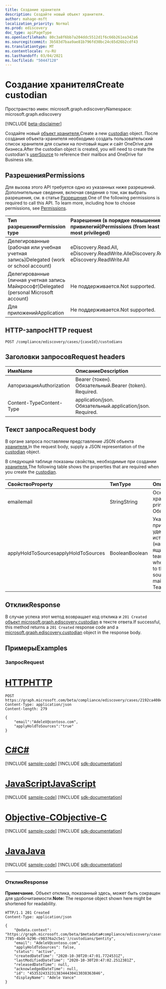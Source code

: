 ```yaml
---
title: Создание хранителя
description: Создайте новый объект хранителя.
author: mahage-msft
localization_priority: Normal
ms.prod: ediscovery
doc_type: apiPageType
ms.openlocfilehash: 80c3a8f6bb7a204ddc5512d1f6c66b261ea342a6
ms.sourcegitcommit: 3b583d7baa9ae81b796fd30bc24c65d26b2cdf43
ms.translationtype: MT
ms.contentlocale: ru-RU
ms.lasthandoff: 03/04/2021
ms.locfileid: "50447128"
---
```

# <a name="create-custodian"></a><span data-ttu-id="a4314-103">Создание хранителя</span><span class="sxs-lookup"><span data-stu-id="a4314-103">Create custodian</span></span>

<span data-ttu-id="a4314-104">Пространство имен: microsoft.graph.ediscovery</span><span class="sxs-lookup"><span data-stu-id="a4314-104">Namespace: microsoft.graph.ediscovery</span></span>

[!INCLUDE [beta-disclaimer](../../includes/beta-disclaimer.md)]

<span data-ttu-id="a4314-105">Создайте новый [объект хранителя.](../resources/ediscovery-custodian.md)</span><span class="sxs-lookup"><span data-stu-id="a4314-105">Create a new [custodian](../resources/ediscovery-custodian.md) object.</span></span> <span data-ttu-id="a4314-106">После создания объекта-хранителя необходимо создать пользовательский список [](../resources/ediscovery-usersource.md) хранителя для ссылки на почтовый ящик и сайт OneDrive для бизнеса.</span><span class="sxs-lookup"><span data-stu-id="a4314-106">After the custodian object is created, you will need to create the custodian's [userSource](../resources/ediscovery-usersource.md) to reference their mailbox and OneDrive for Business site.</span></span>

## <a name="permissions"></a><span data-ttu-id="a4314-107">Разрешения</span><span class="sxs-lookup"><span data-stu-id="a4314-107">Permissions</span></span>

<span data-ttu-id="a4314-p102">Для вызова этого API требуется одно из указанных ниже разрешений. Дополнительные сведения, включая сведения о том, как выбрать разрешения, см. в статье [Разрешения](/graph/permissions-reference).</span><span class="sxs-lookup"><span data-stu-id="a4314-p102">One of the following permissions is required to call this API. To learn more, including how to choose permissions, see [Permissions](/graph/permissions-reference).</span></span>

|<span data-ttu-id="a4314-110">Тип разрешения</span><span class="sxs-lookup"><span data-stu-id="a4314-110">Permission type</span></span>|<span data-ttu-id="a4314-111">Разрешения (в порядке повышения привилегий)</span><span class="sxs-lookup"><span data-stu-id="a4314-111">Permissions (from least to most privileged)</span></span>|
|:---|:---|
|<span data-ttu-id="a4314-112">Делегированные (рабочая или учебная учетная запись)</span><span class="sxs-lookup"><span data-stu-id="a4314-112">Delegated (work or school account)</span></span>|<span data-ttu-id="a4314-113">eDiscovery.Read.All, eDiscovery.ReadWrite.All</span><span class="sxs-lookup"><span data-stu-id="a4314-113">eDiscovery.Read.All, eDiscovery.ReadWrite.All</span></span>|
|<span data-ttu-id="a4314-114">Делегированные (личная учетная запись Майкрософт)</span><span class="sxs-lookup"><span data-stu-id="a4314-114">Delegated (personal Microsoft account)</span></span>|<span data-ttu-id="a4314-115">Не поддерживается.</span><span class="sxs-lookup"><span data-stu-id="a4314-115">Not supported.</span></span>|
|<span data-ttu-id="a4314-116">Для приложений</span><span class="sxs-lookup"><span data-stu-id="a4314-116">Application</span></span>|<span data-ttu-id="a4314-117">Не поддерживается.</span><span class="sxs-lookup"><span data-stu-id="a4314-117">Not supported.</span></span>|

## <a name="http-request"></a><span data-ttu-id="a4314-118">HTTP-запрос</span><span class="sxs-lookup"><span data-stu-id="a4314-118">HTTP request</span></span>

<!-- {
  "blockType": "ignored"
}
-->

``` http
POST /compliance/ediscovery/cases/{caseId}/custodians
```

## <a name="request-headers"></a><span data-ttu-id="a4314-119">Заголовки запросов</span><span class="sxs-lookup"><span data-stu-id="a4314-119">Request headers</span></span>

|<span data-ttu-id="a4314-120">Имя</span><span class="sxs-lookup"><span data-stu-id="a4314-120">Name</span></span>|<span data-ttu-id="a4314-121">Описание</span><span class="sxs-lookup"><span data-stu-id="a4314-121">Description</span></span>|
|:---|:---|
|<span data-ttu-id="a4314-122">Авторизация</span><span class="sxs-lookup"><span data-stu-id="a4314-122">Authorization</span></span>|<span data-ttu-id="a4314-p103">Bearer {токен}. Обязательный.</span><span class="sxs-lookup"><span data-stu-id="a4314-p103">Bearer {token}. Required.</span></span>|
|<span data-ttu-id="a4314-125">Content-Type</span><span class="sxs-lookup"><span data-stu-id="a4314-125">Content-Type</span></span>|<span data-ttu-id="a4314-p104">application/json. Обязательный.</span><span class="sxs-lookup"><span data-stu-id="a4314-p104">application/json. Required.</span></span>|

## <a name="request-body"></a><span data-ttu-id="a4314-128">Текст запроса</span><span class="sxs-lookup"><span data-stu-id="a4314-128">Request body</span></span>

<span data-ttu-id="a4314-129">В органе запроса поставляем представление JSON объекта [хранителя.](../resources/ediscovery-custodian.md)</span><span class="sxs-lookup"><span data-stu-id="a4314-129">In the request body, supply a JSON representation of the [custodian](../resources/ediscovery-custodian.md) object.</span></span>

<span data-ttu-id="a4314-130">В следующей таблице показаны свойства, необходимые при создании [хранителя.](../resources/ediscovery-custodian.md)</span><span class="sxs-lookup"><span data-stu-id="a4314-130">The following table shows the properties that are required when you create the [custodian](../resources/ediscovery-custodian.md).</span></span>

|<span data-ttu-id="a4314-131">Свойство</span><span class="sxs-lookup"><span data-stu-id="a4314-131">Property</span></span>|<span data-ttu-id="a4314-132">Тип</span><span class="sxs-lookup"><span data-stu-id="a4314-132">Type</span></span>|<span data-ttu-id="a4314-133">Описание</span><span class="sxs-lookup"><span data-stu-id="a4314-133">Description</span></span>|
|:---|:---|:---|
|<span data-ttu-id="a4314-134">email</span><span class="sxs-lookup"><span data-stu-id="a4314-134">email</span></span>|<span data-ttu-id="a4314-135">String</span><span class="sxs-lookup"><span data-stu-id="a4314-135">String</span></span>|<span data-ttu-id="a4314-136">Основной SMTP-адрес хранителя.</span><span class="sxs-lookup"><span data-stu-id="a4314-136">Custodian's primary SMTP address.</span></span> <span data-ttu-id="a4314-137">Обязательный.</span><span class="sxs-lookup"><span data-stu-id="a4314-137">Required.</span></span>|
|<span data-ttu-id="a4314-138">applyHoldToSources</span><span class="sxs-lookup"><span data-stu-id="a4314-138">applyHoldToSources</span></span>|<span data-ttu-id="a4314-139">Boolean</span><span class="sxs-lookup"><span data-stu-id="a4314-139">Boolean</span></span>|<span data-ttu-id="a4314-140">Указывает, применяется ли удержание к источникам хранителя (например, к почтовым ящикам, сайтам или teams).</span><span class="sxs-lookup"><span data-stu-id="a4314-140">Indicates whether a hold is applied to the custodian's sources (such as mailboxes, sites, or Teams).</span></span>|

## <a name="response"></a><span data-ttu-id="a4314-141">Отклик</span><span class="sxs-lookup"><span data-stu-id="a4314-141">Response</span></span>

<span data-ttu-id="a4314-142">В случае успеха этот метод возвращает код отклика и `201 Created` [объект microsoft.graph.ediscovery.custodian](../resources/ediscovery-custodian.md) в тексте ответа.</span><span class="sxs-lookup"><span data-stu-id="a4314-142">If successful, this method returns a `201 Created` response code and a [microsoft.graph.ediscovery.custodian](../resources/ediscovery-custodian.md) object in the response body.</span></span>

## <a name="examples"></a><span data-ttu-id="a4314-143">Примеры</span><span class="sxs-lookup"><span data-stu-id="a4314-143">Examples</span></span>

### <a name="request"></a><span data-ttu-id="a4314-144">Запрос</span><span class="sxs-lookup"><span data-stu-id="a4314-144">Request</span></span>

# <a name="http"></a>[<span data-ttu-id="a4314-145">HTTP</span><span class="sxs-lookup"><span data-stu-id="a4314-145">HTTP</span></span>](#tab/http)
<!-- {
  "blockType": "request",
  "name": "create_custodian_from_"
}
-->

``` http
POST https://graph.microsoft.com/beta/compliance/ediscovery/cases/2192ca408ea2410eba3bec8ae873be6b/custodians
Content-Type: application/json
Content-length: 279

{
    "email":"AdeleV@contoso.com",
    "applyHoldToSources":"true"
}
```

# <a name="c"></a>[<span data-ttu-id="a4314-146">C#</span><span class="sxs-lookup"><span data-stu-id="a4314-146">C#</span></span>](#tab/csharp)
[!INCLUDE [sample-code](../includes/snippets/csharp/create-custodian-from--csharp-snippets.md)]
[!INCLUDE [sdk-documentation](../includes/snippets/snippets-sdk-documentation-link.md)]

# <a name="javascript"></a>[<span data-ttu-id="a4314-147">JavaScript</span><span class="sxs-lookup"><span data-stu-id="a4314-147">JavaScript</span></span>](#tab/javascript)
[!INCLUDE [sample-code](../includes/snippets/javascript/create-custodian-from--javascript-snippets.md)]
[!INCLUDE [sdk-documentation](../includes/snippets/snippets-sdk-documentation-link.md)]

# <a name="objective-c"></a>[<span data-ttu-id="a4314-148">Objective-C</span><span class="sxs-lookup"><span data-stu-id="a4314-148">Objective-C</span></span>](#tab/objc)
[!INCLUDE [sample-code](../includes/snippets/objc/create-custodian-from--objc-snippets.md)]
[!INCLUDE [sdk-documentation](../includes/snippets/snippets-sdk-documentation-link.md)]

# <a name="java"></a>[<span data-ttu-id="a4314-149">Java</span><span class="sxs-lookup"><span data-stu-id="a4314-149">Java</span></span>](#tab/java)
[!INCLUDE [sample-code](../includes/snippets/java/create-custodian-from--java-snippets.md)]
[!INCLUDE [sdk-documentation](../includes/snippets/snippets-sdk-documentation-link.md)]

---

### <a name="response"></a><span data-ttu-id="a4314-150">Отклик</span><span class="sxs-lookup"><span data-stu-id="a4314-150">Response</span></span>

<span data-ttu-id="a4314-151">**Примечание.** Объект отклика, показанный здесь, может быть сокращен для удобочитаемости.</span><span class="sxs-lookup"><span data-stu-id="a4314-151">**Note:** The response object shown here might be shortened for readability.</span></span>
<!-- {
  "blockType": "response",
  "truncated": true,
  "@odata.type": "microsoft.graph.ediscovery.custodian"
}
-->

``` http
HTTP/1.1 201 Created
Content-Type: application/json

{
    "@odata.context": "https://graph.microsoft.com/beta/$metadata#compliance/ediscovery/cases('4c8f8f70-7785-4bd4-b296-c98376a2c5e1')/custodians/$entity",
    "email": "AdeleV@contoso.com",
    "applyHoldToSources": false,
    "status": "active",
    "createdDateTime": "2020-10-30T20:47:01.7724531Z",
    "lastModifiedDateTime": "2020-10-30T20:47:02.2512381Z",
    "releasedDateTime": null,
    "acknowledgedDateTime": null,
    "id": "45353243323138344430413038363846",
    "displayName": "Adele Vance"
}
```
